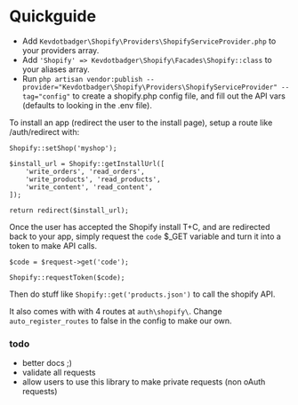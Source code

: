 # Quickguide

* Add `Kevdotbadger\Shopify\Providers\ShopifyServiceProvider.php` to your providers array.
* Add `'Shopify' => Kevdotbadger\Shopify\Facades\Shopify::class` to your aliases array.
* Run `php artisan vendor:publish --provider="Kevdotbadger\Shopify\Providers\ShopifyServiceProvider" --tag="config"` to create a shopify.php config file, and fill out the API vars (defaults to looking in the .env file).

To install an app (redirect the user to the install page), setup a route like /auth/redirect with:

	Shopify::setShop('myshop');
				
	$install_url = Shopify::getInstallUrl([
		'write_orders', 'read_orders',
		'write_products', 'read_products',
		'write_content', 'read_content',
	]);
		
	return redirect($install_url);		

Once the user has accepted the Shopify install T+C, and are redirected back to your app, simply request the `code` $_GET variable and turn it into a token to make API calls.

	$code = $request->get('code');
	
	Shopify::requestToken($code);

Then do stuff like `Shopify::get('products.json')` to call the shopify API.

It also comes with with 4 routes at `auth\shopify\`. Change `auto_register_routes` to false in the config to make our own. 

### todo

* better docs ;)
* validate all requests
* allow users to use this library to make private requests (non oAuth requests)
